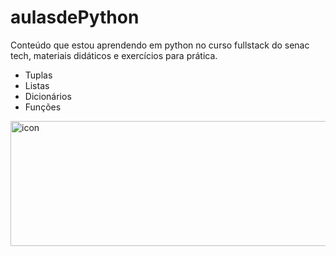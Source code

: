 # aulasdePython

Conteúdo que estou aprendendo em python no curso fullstack do senac tech, materiais didáticos e exercícios para prática.

- Tuplas
- Listas
- Dicionários
- Funções

 <img src="https://techstack-generator.vercel.app/python-icon.svg" alt="icon" width="850" height="200" />
